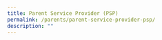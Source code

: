 ```yaml
---
title: Parent Service Provider (PSP)
permalink: /parents/parent-service-provider-psp/
description: ""
---
```

